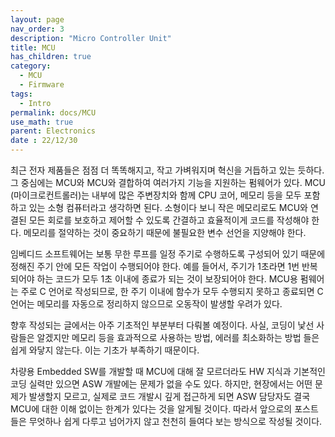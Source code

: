 ```yaml
---
layout: page
nav_order: 3
description: "Micro Controller Unit"
title: MCU
has_children: true
category: 
  - MCU
  - Firmware
tags: 
  - Intro
permalink: docs/MCU
use_math: true
parent: Electronics
date : 22/12/30
---
```


최근 전자 제품들은 점점 더 똑똑해지고, 작고 가벼워지며 혁신을 거듭하고 있는 듯하다. 그 중심에는 MCU와 MCU와 결합하여 여러가지 기능을 지원하는 펌웨어가 있다. MCU (마이크로컨트롤러)는 내부에 많은 주변장치와 함께 CPU 코어, 메모리 등을 모두 포함하고 있는 소형 컴퓨터라고 생각하면 된다. 소형이다 보니 작은 메모리로도 MCU와 연결된 모든 회로를 보호하고 제어할 수 있도록 간결하고 효율적이게 코드를 작성해야 한다. 메모리를 절약하는 것이 중요하기 때문에 불필요한 변수 선언을 지양해야 한다. 

임베디드 소프트웨어는 보통 무한 루프를 일정 주기로 수행하도록 구성되어 있기 때문에 정해진 주기 안에 모든 작업이 수행되어야 한다. 예를 들어서, 주기가 1초라면 1번 반복되어야 하는 코드가 모두 1초 이내에 종료가 되는 것이 보장되어야 한다. MCU용 펌웨어는 주로 C 언어로 작성되므로, 한 주기 이내에 함수가 모두 수행되지 못하고 종료되면 C 언어는 메모리를 자동으로 정리하지 않으므로 오동작이 발생할 우려가 있다. 

향후 작성되는 글에서는 아주 기초적인 부분부터 다뤄볼 예정이다. 사실, 코딩이 낯선 사람들은 알겠지만 메모리 등을 효과적으로 사용하는 방법, 에러를 최소화하는 방법 들은 쉽게 와닿지 않는다. 이는 기초가 부족하기 때문이다.

차량용 Embedded SW를 개발할 때 MCU에 대해 잘 모르더라도 HW 지식과  기본적인 코딩 실력만 있으면 ASW 개발에는 문제가 없을 수도 있다. 하지만, 현장에서는 어떤 문제가 발생할지 모르고, 실제로 코드 개발시 깊게 접근하게 되면 ASW 담당자도 결국 MCU에 대한 이해 없이는 한계가 있다는 것을 알게될 것이다. 따라서 앞으로의 포스트들은 무엇하나 쉽게 다루고 넘어가지 않고 천천히 들여다 보는 방식으로 작성될 것이다.
